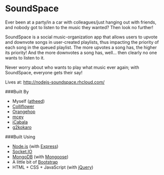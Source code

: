 # SoundSpace
Ever been at a party/in a car with colleagues/just hanging out with friends, and nobody got to listen to the music they wanted? Then look no further!

SoundSpace is a social music-organization app that allows users to upvote and downvote songs in user-created playlists, thus impacting the priority of each song in the queued playlist. The more upvotes a song has, the higher its priority! And the more downvotes a song has, well... then clearly no one wants to listen to it. 

Never worry about who wants to play what music ever again; with SoundSpace, everyone gets their say!

Lives at: http://nodejs-soundspace.rhcloud.com/

###Built By
- Myself ([atheed](https://github.com/atheed))
- [Colliflower](https://github.com/Colliflower)
- [Orangehop](https://github.com/Orangehop)
- [mcey](https://github.com/mcey)
- [iCabala](https://github.com/iCabala)
- [g2kokaro](https://github.com/g2kokaro)

###Built Using
- [Node.js](https://nodejs.org/en/) (with [Express](http://expressjs.com/en/index.html))
- [Socket.IO](http://socket.io/)
- [MongoDB](https://www.mongodb.org/) (with [Mongoose](http://mongoosejs.com/))
- A little bit of [Bootstrap](http://getbootstrap.com/)
- HTML + CSS + JavaScript (with [jQuery](https://jquery.com/))